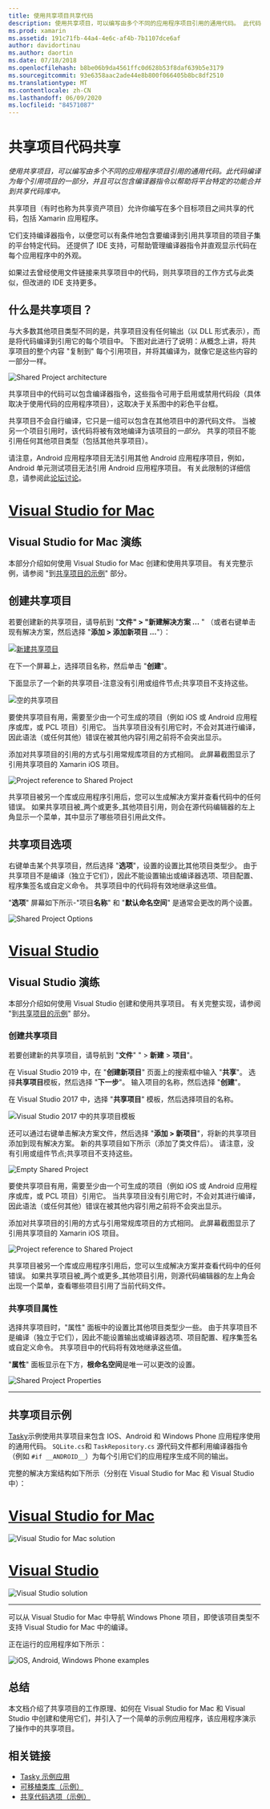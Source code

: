 ```yaml
---
title: 使用共享项目共享代码
description: 使用共享项目，可以编写由多个不同的应用程序项目引用的通用代码。 此代码作为每个引用项目的一部分进行编译，并且可以包含编译器指令以帮助将特定于平台的功能合并到共享代码库中。
ms.prod: xamarin
ms.assetid: 191c71fb-44a4-4e6c-af4b-7b1107dce6af
author: davidortinau
ms.author: daortin
ms.date: 07/18/2018
ms.openlocfilehash: b8be06b9da4561ffc0d628b53f8daf639b5e3179
ms.sourcegitcommit: 93e6358aac2ade44e8b800f066405b8bc8df2510
ms.translationtype: MT
ms.contentlocale: zh-CN
ms.lasthandoff: 06/09/2020
ms.locfileid: "84571087"
---
```

# <a name="shared-projects-code-sharing"></a>共享项目代码共享

_使用共享项目，可以编写由多个不同的应用程序项目引用的通用代码。此代码编译为每个引用项目的一部分，并且可以包含编译器指令以帮助将平台特定的功能合并到共享代码库中。_

共享项目（有时也称为共享资产项目）允许你编写在多个目标项目之间共享的代码，包括 Xamarin 应用程序。

它们支持编译器指令，以便您可以有条件地包含要编译到引用共享项目的项目子集的平台特定代码。 还提供了 IDE 支持，可帮助管理编译器指令并直观显示代码在每个应用程序中的外观。

如果过去曾经使用文件链接来共享项目中的代码，则共享项目的工作方式与此类似，但改进的 IDE 支持更多。

## <a name="what-is-a-shared-project"></a>什么是共享项目？

与大多数其他项目类型不同的是，共享项目没有任何输出（以 DLL 形式表示），而是将代码编译到引用它的每个项目中。 下图对此进行了说明：从概念上讲，将共享项目的整个内容 "复制到" 每个引用项目，并将其编译为，就像它是这些内容的一部分一样。

![](shared-projects-images/sharedassetproject.png "Shared Project architecture")

共享项目中的代码可以包含编译器指令，这些指令可用于启用或禁用代码段（具体取决于使用代码的应用程序项目），这取决于关系图中的彩色平台框。

共享项目不会自行编译，它只是一组可以包含在其他项目中的源代码文件。 当被另一个项目引用时，该代码将被有效地编译为该项目的*一部分*。 共享的项目不能引用任何其他项目类型（包括其他共享项目）。

请注意，Android 应用程序项目无法引用其他 Android 应用程序项目，例如，Android 单元测试项目无法引用 Android 应用程序项目。 有关此限制的详细信息，请参阅此[论坛讨论](https://forums.xamarin.com/discussion/comment/98092/)。

# <a name="visual-studio-for-mac"></a>[Visual Studio for Mac](#tab/macos)

## <a name="visual-studio-for-mac-walkthrough"></a>Visual Studio for Mac 演练

本部分介绍如何使用 Visual Studio for Mac 创建和使用共享项目。 有关完整示例，请参阅 "到[共享项目的示例](#Shared_Project_Example)" 部分。

## <a name="creating-a-shared-project"></a>创建共享项目

若要创建新的共享项目，请导航到 "**文件" > "新建解决方案 ...** " （或者右键单击现有解决方案，然后选择 "**添加 > 添加新项目 ...**"）：

[![新建共享项目](shared-projects-images/xs-newsolution-sml.png "新建解决方案")](shared-projects-images/xs-newsolution.png#lightbox)

在下一个屏幕上，选择项目名称，然后单击 "**创建**"。

下面显示了一个新的共享项目-注意没有引用或组件节点;共享项目不支持这些。

![空的共享项目](shared-projects-images/xs-empty.png "空的共享项目")

要使共享项目有用，需要至少由一个可生成的项目（例如 iOS 或 Android 应用程序或库，或 PCL 项目）引用它。 当共享项目没有引用它时，不会对其进行编译，因此语法（或任何其他）错误在被其他内容引用之前将不会突出显示。

添加对共享项目的引用的方式与引用常规库项目的方式相同。 此屏幕截图显示了引用共享项目的 Xamarin iOS 项目。

![](shared-projects-images/xs-reference.png "Project reference to Shared Project")

共享项目被另一个库或应用程序引用后，您可以生成解决方案并查看代码中的任何错误。 如果共享项目被_两个或更多_其他项目引用，则会在源代码编辑器的左上角显示一个菜单，其中显示了哪些项目引用此文件。

## <a name="shared-project-options"></a>共享项目选项

右键单击某个共享项目，然后选择 "**选项**"，设置的设置比其他项目类型少。 由于共享项目不是编译（独立于它们），因此不能设置输出或编译器选项、项目配置、程序集签名或自定义命令。 共享项目中的代码将有效地继承这些值。

"**选项**" 屏幕如下所示-"项目**名称**" 和 "**默认命名空间**" 是通常会更改的两个设置。

![](shared-projects-images/xs-sharedprojectoptions.png "Shared Project Options")

# <a name="visual-studio"></a>[Visual Studio](#tab/windows)

## <a name="visual-studio-walkthrough"></a>Visual Studio 演练

本部分介绍如何使用 Visual Studio 创建和使用共享项目。 有关完整实现，请参阅 "到[共享项目的示例](#Shared_Project_Example)" 部分。

### <a name="creating-a-shared-project"></a>创建共享项目

若要创建新的共享项目，请导航到 "**文件**" "  >  **新建**  >  **项目**"。

在 Visual Studio 2019 中，在 "**创建新项目**" 页面上的搜索框中输入 "**共享**"。 选择**共享项目**模板，然后选择 "**下一步**"。 输入项目的名称，然后选择 "**创建**"。

在 Visual Studio 2017 中，选择 "**共享项目**" 模板，然后选择项目的名称。

![Visual Studio 2017 中的共享项目模板](shared-projects-images/vs-newsolution.png)

还可以通过右键单击解决方案文件，然后选择 "**添加 > 新项目**"，将新的共享项目添加到现有解决方案。 新的共享项目如下所示（添加了类文件后）。 请注意，没有引用或组件节点;共享项目不支持这些。

![](shared-projects-images/vs-empty.png "Empty Shared Project")

要使共享项目有用，需要至少由一个可生成的项目（例如 iOS 或 Android 应用程序或库，或 PCL 项目）引用它。 当共享项目没有引用它时，不会对其进行编译，因此语法（或任何其他）错误在被其他内容引用之前将不会突出显示。

添加对共享项目的引用的方式与引用常规库项目的方式相同。 此屏幕截图显示了引用共享项目的 Xamarin iOS 项目。

![](shared-projects-images/vs-reference.png "Project reference to Shared Project")

共享项目被另一个库或应用程序引用后，您可以生成解决方案并查看代码中的任何错误。 如果共享项目被_两个或更多_其他项目引用，则源代码编辑器的左上角会出现一个菜单，查看哪些项目引用了当前代码文件。

### <a name="shared-project-properties"></a>共享项目属性

选择共享项目时，"属性" 面板中的设置比其他项目类型少一些。 由于共享项目不是编译（独立于它们），因此不能设置输出或编译器选项、项目配置、程序集签名或自定义命令。 共享项目中的代码将有效地继承这些值。

"**属性**" 面板显示在下方，**根命名空间**是唯一可以更改的设置。

![](shared-projects-images/vs-sharedprojectproperties.png "Shared Project Properties")

-----

<a name="Shared_Project_Example"></a>

## <a name="shared-project-example"></a>共享项目示例

[Tasky](https://github.com/xamarin/mobile-samples/tree/master/Tasky)示例使用共享项目来包含 IOS、Android 和 Windows Phone 应用程序使用的通用代码。 `SQLite.cs`和 `TaskRepository.cs` 源代码文件都利用编译器指令（例如 `#if __ANDROID__`）为每个引用它们的应用程序生成不同的输出。

完整的解决方案结构如下所示（分别在 Visual Studio for Mac 和 Visual Studio 中）：

# <a name="visual-studio-for-mac"></a>[Visual Studio for Mac](#tab/macos)

![](shared-projects-images/xs-examplesolution.png "Visual Studio for Mac solution")

# <a name="visual-studio"></a>[Visual Studio](#tab/windows)

![](shared-projects-images/vs-examplesolution.png "Visual Studio solution")

-----

可以从 Visual Studio for Mac 中导航 Windows Phone 项目，即使该项目类型不支持 Visual Studio for Mac 中的编译。

正在运行的应用程序如下所示：

![](shared-projects-images/example.png "iOS, Android, Windows Phone examples")

## <a name="summary"></a>总结

本文档介绍了共享项目的工作原理、如何在 Visual Studio for Mac 和 Visual Studio 中创建和使用它们，并引入了一个简单的示例应用程序，该应用程序演示了操作中的共享项目。

## <a name="related-links"></a>相关链接

- [Tasky 示例应用](https://github.com/xamarin/mobile-samples/tree/master/Tasky)
- [可移植类库（示例）](~/cross-platform/app-fundamentals/pcl.md)
- [共享代码选项（示例）](~/cross-platform/app-fundamentals/code-sharing.md)
